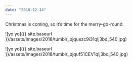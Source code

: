 ```yaml
---
date: "2018-12-14"
---
```


Christmas is coming, so it’s time for the merry-go-round.

![yo yo]({{ site.baseurl }}/assets/images/2018/tumblr_pjquezc9i31qlj3bd_540.jpg)

![yo yo]({{ site.baseurl }}/assets/images/2018/tumblr_pjquf51CEV1qlj3bd_540.jpg)

